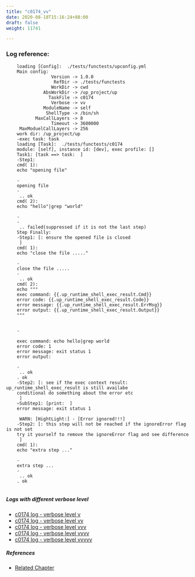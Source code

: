 ```yaml
---
title: "c0174_vv"
date: 2020-08-18T15:16:24+88:00
draft: false
weight: 11741

---
```


### Log reference: <no value>

```
    loading [Config]:  ./tests/functests/upconfig.yml
    Main config:
                 Version -> 1.0.0
                  RefDir -> ./tests/functests
                 WorkDir -> cwd
              AbsWorkDir -> /up_project/up
                TaskFile -> c0174
                 Verbose -> vv
              ModuleName -> self
               ShellType -> /bin/sh
           MaxCallLayers -> 8
                 Timeout -> 3600000
     MaxModuelCallLayers -> 256
    work dir: /up_project/up
    -exec task: task
    loading [Task]:  ./tests/functests/c0174
    module: [self], instance id: [dev], exec profile: []
    Task1: [task ==> task:  ]
    -Step1:
    cmd( 1):
    echo "opening file"
    
    -
    opening file
    -
     .. ok
    cmd( 2):
    echo "hello"|grep "world"
    
    -
    -
     .. failed(suppressed if it is not the last step)
    Step Finally:
    -Step1: [: ensure the opened file is closed
     ]
    cmd( 1):
    echo "close the file ....."
    
    -
    close the file .....
    -
     .. ok
    cmd( 2):
    echo """
    exec command: {{.up_runtime_shell_exec_result.Cmd}}
    error code: {{.up_runtime_shell_exec_result.Code}}
    error message: {{.up_runtime_shell_exec_result.ErrMsg}}
    error output: {{.up_runtime_shell_exec_result.Output}}
    """
    
    
    -
    
    exec command: echo hello|grep world
    error code: 1
    error message: exit status 1
    error output: 
    
    -
     .. ok
    . ok
    -Step2: [: see if the exec context result: up_runtime_shell_exec_result is still availabe
    conditional do something about the error etc
     ]
    ~SubStep1: [print:  ]
    error message: exit status 1
    
     WARN: [HightLight:] - [Error ignored!!!]
    -Step2: [: this step will not be reached if the ignoreError flag is not set
    try it yourself to remove the ignoreError flag and see difference
     ]
    cmd( 1):
    echo "extra step ..."
    
    -
    extra step ...
    -
     .. ok
    . ok
    
```

##### Logs with different verbose level
* [c0174 log - verbose level v](../../logs/c0174_v)
* [c0174 log - verbose level vv](../../logs/c0174_vv)
* [c0174 log - verbose level vvv](../../logs/c0174_vvv)
* [c0174 log - verbose level vvvv](../../logs/c0174_vvvv)
* [c0174 log - verbose level vvvvv](../../logs/c0174_vvvvv)

##### References
* [Related Chapter](../../flow-controll/c0174)
